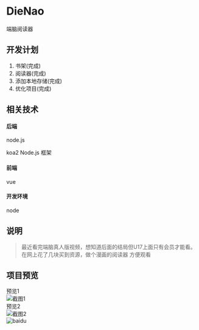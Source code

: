 # DieNao
端脑阅读器


## 开发计划
1. 书架(完成)
2. 阅读器(完成)
3. 添加本地存储(完成)
4. 优化项目(完成)


## 相关技术
#### 后端
node.js

koa2  Node.js 框架


#### 前端
vue

#### 开发环境
node


## 说明
> 最近看完端脑真人版视频，想知道后面的结局但U17上面只有会员才能看。在网上花了几块买到资源，做个漫画的阅读器 方便观看


## 项目预览

预览1<br>
![截图1](/img/demo/pics1.png)<br>
预览2<br>
![截图2](/img/demo/pics1.png)<br>
![baidu](http://www.baidu.com/img/bdlogo.gif "百度logo")


